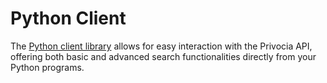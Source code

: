 
# Python Client
The [Python client library](https://github.com/privocia/privocia-python) allows for easy interaction with the Privocia API, offering both basic and advanced search functionalities directly from your Python programs.
